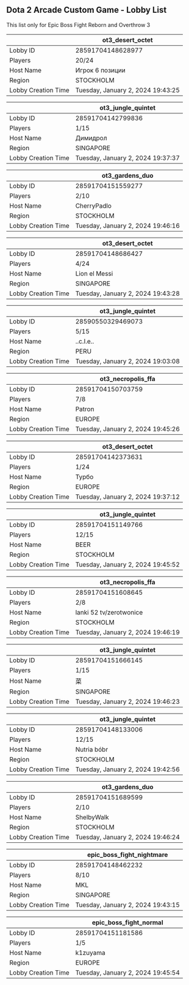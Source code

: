 ## Dota 2 Arcade Custom Game - Lobby List

This list only for Epic Boss Fight Reborn and Overthrow 3

|  | ot3_desert_octet |
| ------ | ------ |
| Lobby ID | 28591704148628977 |
| Players | 20/24 |
| Host Name | Игрок 6 позиции |
| Region | STOCKHOLM |
| Lobby Creation Time | Tuesday, January 2, 2024 19:43:25 |


|  | ot3_jungle_quintet |
| ------ | ------ |
| Lobby ID | 28591704142799836 |
| Players | 1/15 |
| Host Name | Димидрол |
| Region | SINGAPORE |
| Lobby Creation Time | Tuesday, January 2, 2024 19:37:37 |


|  | ot3_gardens_duo |
| ------ | ------ |
| Lobby ID | 28591704151559277 |
| Players | 2/10 |
| Host Name | CherryPadlo |
| Region | STOCKHOLM |
| Lobby Creation Time | Tuesday, January 2, 2024 19:46:16 |


|  | ot3_desert_octet |
| ------ | ------ |
| Lobby ID | 28591704148686427 |
| Players | 4/24 |
| Host Name | Lion el Messi |
| Region | SINGAPORE |
| Lobby Creation Time | Tuesday, January 2, 2024 19:43:28 |


|  | ot3_jungle_quintet |
| ------ | ------ |
| Lobby ID | 28590550329469073 |
| Players | 5/15 |
| Host Name | ..c.I.e.. |
| Region | PERU |
| Lobby Creation Time | Tuesday, January 2, 2024 19:03:08 |


|  | ot3_necropolis_ffa |
| ------ | ------ |
| Lobby ID | 28591704150703759 |
| Players | 7/8 |
| Host Name | Patron |
| Region | EUROPE |
| Lobby Creation Time | Tuesday, January 2, 2024 19:45:26 |


|  | ot3_desert_octet |
| ------ | ------ |
| Lobby ID | 28591704142373631 |
| Players | 1/24 |
| Host Name | Турбо |
| Region | EUROPE |
| Lobby Creation Time | Tuesday, January 2, 2024 19:37:12 |


|  | ot3_jungle_quintet |
| ------ | ------ |
| Lobby ID | 28591704151149766 |
| Players | 12/15 |
| Host Name | BEER |
| Region | STOCKHOLM |
| Lobby Creation Time | Tuesday, January 2, 2024 19:45:52 |


|  | ot3_necropolis_ffa |
| ------ | ------ |
| Lobby ID | 28591704151608645 |
| Players | 2/8 |
| Host Name | lanki 52 tv/zerotwonice |
| Region | STOCKHOLM |
| Lobby Creation Time | Tuesday, January 2, 2024 19:46:19 |


|  | ot3_jungle_quintet |
| ------ | ------ |
| Lobby ID | 28591704151666145 |
| Players | 1/15 |
| Host Name | 菜 |
| Region | SINGAPORE |
| Lobby Creation Time | Tuesday, January 2, 2024 19:46:23 |


|  | ot3_jungle_quintet |
| ------ | ------ |
| Lobby ID | 28591704148133006 |
| Players | 12/15 |
| Host Name | Nutria bóbr |
| Region | STOCKHOLM |
| Lobby Creation Time | Tuesday, January 2, 2024 19:42:56 |


|  | ot3_gardens_duo |
| ------ | ------ |
| Lobby ID | 28591704151689599 |
| Players | 2/10 |
| Host Name | ShelbyWalk |
| Region | STOCKHOLM |
| Lobby Creation Time | Tuesday, January 2, 2024 19:46:24 |


|  | epic_boss_fight_nightmare |
| ------ | ------ |
| Lobby ID | 28591704148462232 |
| Players | 8/10 |
| Host Name | MKL |
| Region | SINGAPORE |
| Lobby Creation Time | Tuesday, January 2, 2024 19:43:15 |


|  | epic_boss_fight_normal |
| ------ | ------ |
| Lobby ID | 28591704151181586 |
| Players | 1/5 |
| Host Name | k1zuyama |
| Region | EUROPE |
| Lobby Creation Time | Tuesday, January 2, 2024 19:45:54 |


